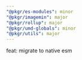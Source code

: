 ```yaml
---
"@pkgr/es-modules": minor
"@pkgr/imagemin": major
"@pkgr/rollup": major
"@pkgr/umd-globals": minor
"@pkgr/utils": major
---
```


feat: migrate to native esm
